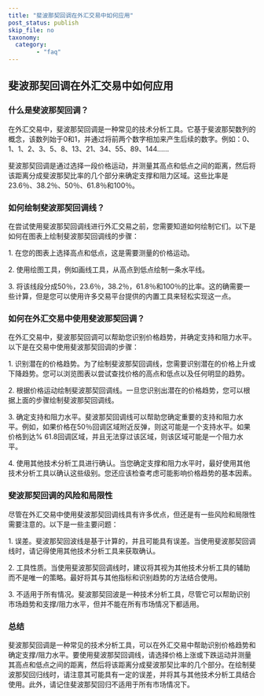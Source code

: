 ```yaml
---
title: "斐波那契回调在外汇交易中如何应用"
post_status: publish
skip_file: no
taxonomy:
  category:
        - "faq"
---
```


## 斐波那契回调在外汇交易中如何应用

### 什么是斐波那契回调？

在外汇交易中，斐波那契回调是一种常见的技术分析工具。它基于斐波那契数列的概念，该数列始于0和1，并通过将前两个数字相加来产生后续的数字。例如：0、1、1、2、3、5、8、13、21、34、55、89、144……

斐波那契回调是通过选择一段价格运动，并测量其高点和低点之间的距离，然后将该距离分成斐波那契比率的几个部分来确定支撑和阻力区域。这些比率是23.6％、38.2％、50％、61.8％和100％。

### 如何绘制斐波那契回调线？

在尝试使用斐波那契回调线进行外汇交易之前，您需要知道如何绘制它们。以下是如何在图表上绘制斐波那契回调线的步骤：

1\. 在您的图表上选择高点和低点，这是需要测量的价格运动。

2\. 使用绘图工具，例如画线工具，从高点到低点绘制一条水平线。

3\. 将该线段分成50％，23.6％，38.2％，61.8％和100％的比率。这的确需要一些计算，但是您可以使用许多交易平台提供的内置工具来轻松实现这一点。

### 如何在外汇交易中使用斐波那契回调？

在外汇交易中，斐波那契回调可以帮助您识别价格趋势，并确定支持和阻力水平。以下是在交易中使用斐波那契回调的步骤：

1\. 识别潜在的价格趋势。为了绘制斐波那契回调线，您需要识别潜在的价格上升或下降趋势。您可以浏览图表以尝试查找价格的高点和低点以及任何明显的趋势。

2\. 根据价格运动绘制斐波那契回调线。一旦您识别出潜在的价格趋势，您可以根据上面的步骤绘制斐波那契回调线。

3\. 确定支持和阻力水平。斐波那契回调线可以帮助您确定重要的支持和阻力水平。例如，如果价格在50％回调区域附近反弹，则这可能是一个支持水平。如果价格到达% 61.8回调区域，并且无法穿过该区域，则该区域可能是一个阻力水平。

4\. 使用其他技术分析工具进行确认。当您确定支撑和阻力水平时，最好使用其他技术分析工具以确认这些级别。您还应该检查考虑可能影响价格趋势的基本因素。

### 斐波那契回调的风险和局限性

尽管在外汇交易中使用斐波那契回调线具有许多优点，但还是有一些风险和局限性需要注意的。以下是一些主要问题：

1\. 误差。斐波那契回波线是基于计算的，并且可能具有误差。当使用斐波那契回调线时，请记得使用其他技术分析工具来获取确认。

2\. 工具性质。当使用斐波那契回调线时，建议将其视为其他技术分析工具的辅助而不是唯一的策略。最好将其与其他指标和识别趋势的方法结合使用。

3\. 不适用于所有情况。斐波那契回波是一种技术分析工具，尽管它可以帮助识别市场趋势和支撑/阻力水平，但并不能在所有市场情况下都适用。

### 总结

斐波那契回调是一种常见的技术分析工具，可以在外汇交易中帮助识别价格趋势和确定支撑/阻力水平。要使用斐波那契回调线，请选择价格上涨或下跌运动并测量其高点和低点之间的距离，然后将该距离分成斐波那契比率的几个部分。在绘制斐波那契回归线时，请注意其可能具有一定的误差，并将其与其他技术分析工具结合使用。此外，请记住斐波那契回归不适用于所有市场情况下。
